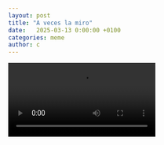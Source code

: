 ```yaml
---
layout: post
title: "A veces la miro"
date:   2025-03-13 0:00:00 +0100
categories: meme
author: c
---
```


<video controls>
  <source src="/assets/a_veces_la_miro.mp4" type="video/mp4">
</video>